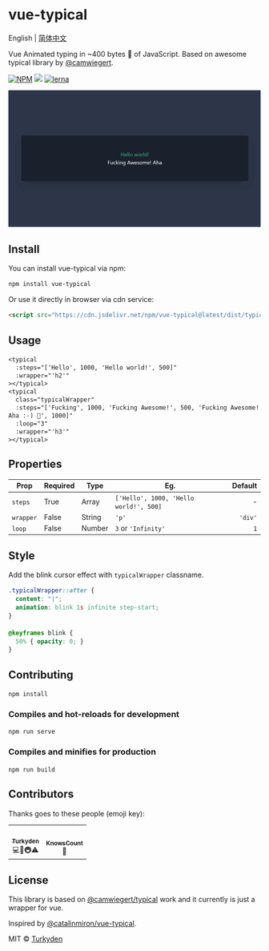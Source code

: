 # vue-typical

English | [简体中文](./README.zh-cn.md) 

Vue Animated typing in ~400 bytes 🐡 of JavaScript. Based on awesome typical library by [@camwiegert](https://github.com/camwiegert/typical).

[![NPM](https://img.shields.io/npm/v/vue-typical.svg)](https://www.npmjs.com/package/vue-typical) [![](https://data.jsdelivr.com/v1/package/npm/vue-typical/badge)](https://www.jsdelivr.com/package/npm/vue-typical) [![lerna](https://img.shields.io/badge/maintained%20with-lerna-cc00ff.svg)](https://lerna.js.org/)

[![Vue Typical](./vue-typical.gif)](https://codepen.io/turkyden/pen/abbWPYm)

## Install

You can install vue-typical via npm:

```bash
npm install vue-typical
```

Or use it directly in browser via cdn service:

```html
<script src="https://cdn.jsdelivr.net/npm/vue-typical@latest/dist/typical.umd.min.js"></script>
```

## Usage

``` vue
<typical
  :steps="['Hello', 1000, 'Hello world!', 500]"
  :wrapper="'h2'"
></typical>
<typical
  class="typicalWrapper"
  :steps="['Fucking', 1000, 'Fucking Awesome!', 500, 'Fucking Awesome! Aha :-) 👋', 1000]"
  :loop="3"
  :wrapper="'h3'"
></typical>
```

## Properties

Prop|Required|Type|Eg.| Default |
|--|--|--|--|--:|
|`steps`|True|Array|`['Hello', 1000, 'Hello world!', 500]`| - |
|`wrapper`|False|String|`'p'`|`'div'`
|`loop`|False|Number|`3` or `'Infinity'` |`1`|

## Style

Add the blink cursor effect with `typicalWrapper` classname.

```css
.typicalWrapper::after {
  content: "|";
  animation: blink 1s infinite step-start;
}

@keyframes blink {
  50% { opacity: 0; }
}
```

## Contributing

``` npm
npm install
```

### Compiles and hot-reloads for development

``` npm
npm run serve
```

### Compiles and minifies for production

``` npm
npm run build
```

## Contributors

Thanks goes to these people (emoji key):

<table>
  <tr>
    <td align="center">
      <a href="https://github.com/Turkyden">
        <img src="https://avatars0.githubusercontent.com/u/24560160?s=460&u=36a6072b8220e6ad7c0c7f7dbf97cc3dd796a8d0&v=4" width="100px;" alt=""/><br />
        <sub><b>Turkyden</b></sub></a><br />
        💻📖🚇⚠️
    </td>
    <td align="center">
      <a href="https://github.com/KnowsCount">
        <img src="https://avatars3.githubusercontent.com/u/56480008?s=460&u=19d370371e9be3b09766a4dae4435de3593fd0a9&v=4" width="100px;" alt=""/><br />
        <sub><b>KnowsCount</b></sub></a><br />
        📖
    </td>
  </tr>
</table>  

## License

This library is based on [@camwiegert/typical](https://github.com/camwiegert/typical) work and it currently is just a wrapper for vue.

Inspired by [@catalinmiron/vue-typical](https://github.com/catalinmiron/vue-typical).

MIT © [Turkyden](https://github.com/Turkyden)
